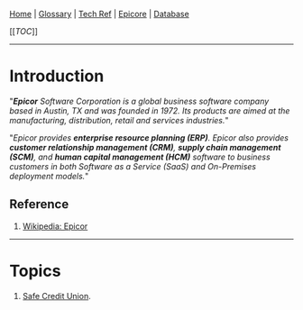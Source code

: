 [Home](/Slalom-LLC/Slalom-Consulting) | [Glossary](/Glossary) | [Tech Ref](/Tech-Ref) | [Epicore](/Tech-Ref/Epicore) | [Database](/Tech-Ref/Software-Development/Database)

[[_TOC_]]

---
# Introduction
"_***Epicor*** Software Corporation is a global business software company based in Austin, TX and was founded in 1972. Its products are aimed at the manufacturing, distribution, retail and services industries._"

"_Epicor provides **enterprise resource planning (ERP)**. Epicor also provides **customer relationship management (CRM)**, **supply chain management (SCM)**, and **human capital management (HCM)** software to business customers in both Software as a Service (SaaS) and On-Premises deployment models._"

## Reference
1. [Wikipedia: Epicor](https://en.wikipedia.org/wiki/Epicor)

---
# Topics
1. [Safe Credit Union](/Clients/Safe-CU).
